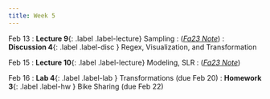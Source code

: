 ```yaml
---
title: Week 5
---
```


Feb 13
: **Lecture 9**{: .label .label-lecture} Sampling
    : ([*Fa23 Note*](https://ds100.org/fa23-course-notes/sampling/sampling.html))
: **Discussion 4**{: .label .label-disc } Regex, Visualization, and Transformation

Feb 15
: **Lecture 10**{: .label .label-lecture} Modeling, SLR
    : ([*Fa23 Note*](https://ds100.org/fa23-course-notes/intro_to_modeling/intro_to_modeling.html))

Feb 16
: **Lab 4**{: .label .label-lab } Transformations (due Feb 20)
: **Homework 3**{: .label .label-hw } Bike Sharing (due Feb 22)
